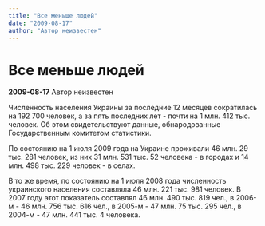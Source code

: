 ```yaml
---
title: "Все меньше людей"
date: "2009-08-17"
author: "Автор неизвестен"
---
```


# Все меньше людей

**2009-08-17** Автор неизвестен

Численность населения Украины за последние 12 месяцев сократилась на 192 700 человек, а за пять последних лет - почти на 1 млн. 412 тыс. человек. Об этом свидетельствуют данные, обнародованные Государственным комитетом статистики.

По состоянию на 1 июля 2009 года на Украине проживали 46 млн. 29 тыс. 281 человек, из них 31 млн. 531 тыс. 52 человека - в городах и 14 млн. 498 тыс. 229 человек - в селах.

В то же время, по состоянию на 1 июля 2008 года численность украинского населения составляла 46 млн. 221 тыс. 981 человек. В 2007 году этот показатель составлял 46 млн. 490 тыс. 819 чел., в 2006-м - 46 млн. 756 тыс. 616 чел., в 2005-м - 47 млн. 75 тыс. 295 чел., в 2004-м - 47 млн. 441 тыс. 4 человека.